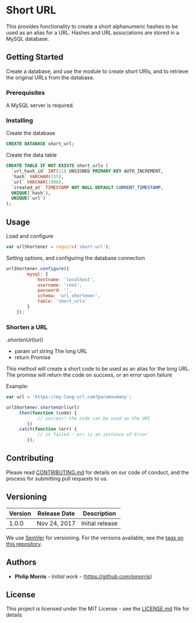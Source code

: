 # Short URL

This provides functionality to create a short alphanumeric hashes to be used as an alias for a URL. Hashes and URL associations are stored in a MySQL database.

## Getting Started

Create a database, and use the module to create short URIs, and to retrieve the original URLs from the database.

### Prerequisites

A MySQL server is required.

### Installing

Create the database
```sql
CREATE DATABASE short_url;
```

Create the data table
```sql
CREATE TABLE IF NOT EXISTS short_urls (
  `url_hash_id` INT(11) UNSIGNED PRIMARY KEY AUTO_INCREMENT,
  `hash` VARCHAR(255),
  `url` VARCHAR(1000),
  `created_at` TIMESTAMP NOT NULL DEFAULT CURRENT_TIMESTAMP,
  UNIQUE(`hash`),
  UNIQUE(`url`)
);
```

## Usage
Load and configure
```js
var urlShortener = require('short-url');
```

Setting options, and configuring the database connection
```js
urlShortener.configure({
        mysql: {
            hostname: 'localhost',
            username: 'root',
            password: '',
            schema: 'url_shortener',
            table: 'short_urls'
        }
    });
```

### Shorten a URL
*.shortenUrl(url)*
* param url string The long URL
* return Promise

This method will create a short code to be used as an alias for the long URL. The promise will return the code on success, or an error upon failure

Example:
```js
var url = 'https://my-long-url.com?params=many';

urlShortener.shortenUrl(url)
    .then(function (code) {
            // success! the code can be used as the URI
        })
    .catch(function (err) {
            // it failed - err is an instance of Error
        });
```

## Contributing

Please read [CONTRIBUTING.md](https://gist.github.com/PurpleBooth/b24679402957c63ec426) for details on our code of conduct, and the process for submitting pull requests to us.

## Versioning

| Version | Release Date | Description |
| ------- | ------------ | ----------- |
| 1.0.0 | Nov 24, 2017 | Initial release |

We use [SemVer](http://semver.org/) for versioning. For the versions available, see the [tags on this repository](https://github.com/pmorris/short-url/tags).

## Authors

* **Philip Morris** - *Initial work* - (https://github.com/pmorris)

## License

This project is licensed under the MIT License - see the [LICENSE.md](LICENSE.md) file for details
